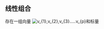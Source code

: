 ## 线性组合

存在一组向量 <img src="https://latex.codecogs.com/png.latex?\inline&space;v_{1},v_{2},v_{3}.....v_{p}" title="v_{1},v_{2},v_{3}.....v_{p}" />和标量
